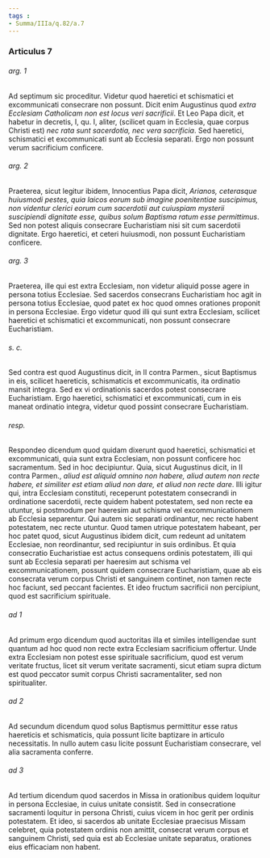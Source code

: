 ```yaml
---
tags : 
- Summa/IIIa/q.82/a.7
---
```


### Articulus 7

###### arg. 1
Ad septimum sic proceditur. Videtur quod haeretici et schismatici et excommunicati consecrare non possunt. Dicit enim Augustinus quod *extra Ecclesiam Catholicam non est locus veri sacrificii*. Et Leo Papa dicit, et habetur in decretis, I, qu. I, aliter, (scilicet quam in Ecclesia, quae corpus Christi est) *nec rata sunt sacerdotia, nec vera sacrificia*. Sed haeretici, schismatici et excommunicati sunt ab Ecclesia separati. Ergo non possunt verum sacrificium conficere.

###### arg. 2
Praeterea, sicut legitur ibidem, Innocentius Papa dicit, *Arianos, ceterasque huiusmodi pestes, quia laicos eorum sub imagine poenitentiae suscipimus, non videntur clerici eorum cum sacerdotii aut cuiuspiam mysterii suscipiendi dignitate esse, quibus solum Baptisma ratum esse permittimus*. Sed non potest aliquis consecrare Eucharistiam nisi sit cum sacerdotii dignitate. Ergo haeretici, et ceteri huiusmodi, non possunt Eucharistiam conficere.

###### arg. 3
Praeterea, ille qui est extra Ecclesiam, non videtur aliquid posse agere in persona totius Ecclesiae. Sed sacerdos consecrans Eucharistiam hoc agit in persona totius Ecclesiae, quod patet ex hoc quod omnes orationes proponit in persona Ecclesiae. Ergo videtur quod illi qui sunt extra Ecclesiam, scilicet haeretici et schismatici et excommunicati, non possunt consecrare Eucharistiam.

###### s. c.
Sed contra est quod Augustinus dicit, in II contra Parmen., sicut Baptismus in eis, scilicet haereticis, schismaticis et excommunicatis, ita ordinatio mansit integra. Sed ex vi ordinationis sacerdos potest consecrare Eucharistiam. Ergo haeretici, schismatici et excommunicati, cum in eis maneat ordinatio integra, videtur quod possint consecrare Eucharistiam.

###### resp.
Respondeo dicendum quod quidam dixerunt quod haeretici, schismatici et excommunicati, quia sunt extra Ecclesiam, non possunt conficere hoc sacramentum. Sed in hoc decipiuntur. Quia, sicut Augustinus dicit, in II contra Parmen., *aliud est aliquid omnino non habere, aliud autem non recte habere, et similiter est etiam aliud non dare, et aliud non recte dare*. Illi igitur qui, intra Ecclesiam constituti, receperunt potestatem consecrandi in ordinatione sacerdotii, recte quidem habent potestatem, sed non recte ea utuntur, si postmodum per haeresim aut schisma vel excommunicationem ab Ecclesia separentur. Qui autem sic separati ordinantur, nec recte habent potestatem, nec recte utuntur. Quod tamen utrique potestatem habeant, per hoc patet quod, sicut Augustinus ibidem dicit, cum redeunt ad unitatem Ecclesiae, non reordinantur, sed recipiuntur in suis ordinibus. Et quia consecratio Eucharistiae est actus consequens ordinis potestatem, illi qui sunt ab Ecclesia separati per haeresim aut schisma vel excommunicationem, possunt quidem consecrare Eucharistiam, quae ab eis consecrata verum corpus Christi et sanguinem continet, non tamen recte hoc faciunt, sed peccant facientes. Et ideo fructum sacrificii non percipiunt, quod est sacrificium spirituale.

###### ad 1
Ad primum ergo dicendum quod auctoritas illa et similes intelligendae sunt quantum ad hoc quod non recte extra Ecclesiam sacrificium offertur. Unde extra Ecclesiam non potest esse spirituale sacrificium, quod est verum veritate fructus, licet sit verum veritate sacramenti, sicut etiam supra dictum est quod peccator sumit corpus Christi sacramentaliter, sed non spiritualiter.

###### ad 2
Ad secundum dicendum quod solus Baptismus permittitur esse ratus haereticis et schismaticis, quia possunt licite baptizare in articulo necessitatis. In nullo autem casu licite possunt Eucharistiam consecrare, vel alia sacramenta conferre.

###### ad 3
Ad tertium dicendum quod sacerdos in Missa in orationibus quidem loquitur in persona Ecclesiae, in cuius unitate consistit. Sed in consecratione sacramenti loquitur in persona Christi, cuius vicem in hoc gerit per ordinis potestatem. Et ideo, si sacerdos ab unitate Ecclesiae praecisus Missam celebret, quia potestatem ordinis non amittit, consecrat verum corpus et sanguinem Christi, sed quia est ab Ecclesiae unitate separatus, orationes eius efficaciam non habent.

